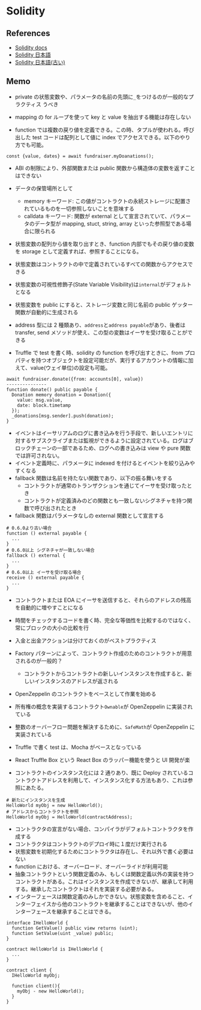 # Solidity

## References

- [Solidity docs](https://docs.soliditylang.org/)
- [Solidity 日本語](https://solidity-ja.readthedocs.io/ja/latest/)
- [Solidity 日本語(古い)](https://solidity-jp.readthedocs.io/ja/latest/)

## Memo

- private の状態変数や、パラメータの名前の先頭に`_`をつけるのが一般的なプラクティス
  うべき
- mapping の for ループを使って key と value を抽出する機能は存在しない

- function では複数の戻り値を定義できる。この時、タプルが使われる。呼び出した test コードは配列として値に index でアクセスできる。以下のやり方でも可能。

```
const {value, dates} = await fundraiser.myDoanations();
```

- ABI の制限により、外部関数または public 関数から構造体の変数を返すことはできない
- データの保管場所として
  - memory キーワード: この値がコントラクトの永続ストレージに配置されているものを一切参照しないことを意味する
  - calldata キーワード: 関数が external として宣言されていて、パラメータのデータ型が mapping, stuct, string, array といった参照型である場合に限られる
- 状態変数の配列から値を取り出すとき、function 内部でもその戻り値の変数を storage として定義すれば、参照することになる。
- 状態変数はコントラクトの中で定義されているすべての関数からアクセスできる
- 状態変数の可視性修飾子(State Variable Visibility)は`internal`がデフォルトとなる
- 状態変数を public にすると、ストレージ変数と同じ名前の public ゲッター関数が自動的に生成される

- address 型には 2 種類あり、`address`と`address payable`があり、後者は transfer, send メソッドが使え、この型の変数はイーサを受け取ることができる
- Truffle で test を書く時、solidity の function を呼び出すときに、from プロパティを持つオブジェクトを設定可能だが、実行するアカウントの情報に加えて、value(ウェイ単位)の設定も可能。

```
await fundraiser.donate({from: accounts[0], value})
---------------
function donate() public payable {
  Donation memory donation = Donation({
    value: msg.value,
    date: block.timetamp
  });
  _donations[msg.sender].push(donation);
}
```

- イベントはイーサリアムのログに書き込みを行う手段で、新しいエントリに対するサブスクライブまたは監視ができるように設定されている。ログはブロックチェーンの一部であるため、ログへの書き込みは view や pure 関数では許可されない。
- イベント定義時に、パラメータに indexed を付けるとイベントを絞り込みやすくなる
- fallback 関数は名前を持たない関数であり、以下の振る舞いをする
  - コントラクトが通常のトランザクションを通じてイーサを受け取ったとき
  - コントラクトが定義済みのどの関数とも一致しないシグネチャを持つ関数で呼び出されたとき
- fallback 関数はパラメータなしの external 関数として宣言する

```
# 0.6.0より古い場合
function () external payable {
  ...
}
# 0.6.0以上 シグネチャが一致しない場合
fallback () external {
  ...
}
# 0.6.0以上 イーサを受け取る場合
receive () external payable {
  ...
}
```

- コントラクトまたは EOA にイーサを送信すると、それらのアドレスの残高を自動的に増やすことになる
- 時間をチェックするコードを書く時、完全な等価性を比較するのではなく、常にブロックの大小の比較を行
- 入金と出金アクションは分けておくのがベストプラクティス
- Factory パターンによって、コントラクト作成のためのコントラクトが用意されるのが一般的？
  - コントラクトからコントラクトの新しいインスタンスを作成すると、新しいインスタンスのアドレスが返される
- OpenZeppelin のコントラクトをベースとして作業を始める
- 所有権の概念を実装するコントラクト`Ownable`が OpenZeppelin に実装されている
- 整数のオーバーフロー問題を解決するために、`SafeMath`が OpenZeppelin に実装されている
- Truffle で書く test は、Mocha がベースとなっている
- React Truffle Box という React Box のラッパー機能を使うと UI 開発が楽

- コントラクトのインスタンス化には 2 通りあり、既に Deploy されているコントラクトアドレスを利用して、インスタンス化する方法もあり、これは参照にあたる。

```
# 新たにインスタンスを生成
HelloWorld myObj = new HelloWorld();
# アドレスからコントラクトを参照
HelloWorld myObj = HelloWorld(contractAddress);
```

- コントラクタの宣言がない場合、コンパイラがデフォルトコントラクタを作成する
- コントラクタはコントラクトのデプロイ時に１度だけ実行される
- 状態変数を初期化するためにコントラクタは存在し、それ以外で書く必要はない
- function における、オーバーロード、オーバーライドが利用可能
- 抽象コントラクトという関数定義のみ、もしくは関数定義以外の実装を持つコントラクトがある。これはインスタンスを作成できないが、継承して利用する。継承したコントラクトはそれを実装する必要がある。
- インターフェースは関数定義のみしかできない。状態変数を含めること、インターフェイスから他のコントラクトを継承することはできないが、他のインターフェースを継承することはできる。

```
interface IHelloWorld {
  function GetValue() public view returns (uint);
  function SetValue(uint _value) public;
}

contract HelloWorld is IHelloWorld {
  ...
}

contract client {
  IHelloWorld myObj;

  function client(){
    myObj - new HelloWorld();
  }
}
```
